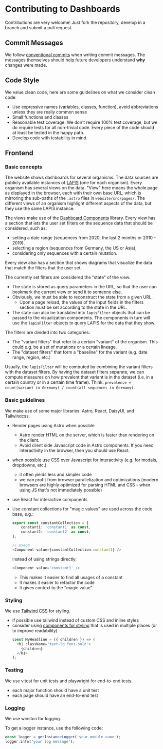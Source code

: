# Contributing to Dashboards

Contributions are very welcome! Just fork the repository, develop in a branch and submit a pull request.

## Commit Messages

We follow [conventional commits](https://www.conventionalcommits.org) when writing commit messages.
The messages themselves should help future developers understand **why** changes were made.

## Code Style

We value clean code, here are some guidelines on what we consider clean code:

- Use expressive names (variables, classes, function), avoid abbreviations unless they are really common sense
- Small functions and classes
- Reasonable test coverage: We don't require 100% test coverage, but we do require tests for all non-trivial code.
  Every piece of the code should at least be tested in the happy path.
- Develop code with testability in mind.

## Frontend

### Basic concepts

The website shows dashboards for several organisms.
The data sources are publicly available instances of [LAPIS](https://github.com/GenSpectrum/LAPIS) (one for each organism).
Every organism has several views on the data. "View" here means the whole page as displayed in the browser, each with their own base URL, which is mirroring the sub-paths of the `.astro` files in `website/src/pages/`.
The different views of an organism highlight different aspects of the data,
but they use the same LAPIS instance.

The views make use of the [Dashboard Components](https://github.com/GenSpectrum/dashboard-components) library.
Every view has a section that lets the user set filters on the sequence data that should be considered, such as:

- setting a date range (sequences from 2020, the last 2 months or 2010 - 2019),
- selecting a region (sequences from Germany, the US or Asia),
- considering only sequences with a certain mutation.

Every view also has a section that shows diagrams that visualize the data that match the filters that the user set.

The currently set filters are considered the "state" of the view.

- The state is stored as query parameters in the URL,
  so that the user can bookmark the current view or send it to someone else.
- Obviously, we must be able to reconstruct the state from a given URL.
    - Upon a page reload, the values of the input fields in the filters section must be set according to the state in the URL.
- The state can also be translated into `lapisFilter` objects that can be passed to the visualization components.
  The components in turn will use the `lapisFilter` objects to query LAPIS for the data that they show.

The filters are divided into two categories:

- The "variant filters" that refer to a certain "variant" of the organism.
  This could e.g. be a set of mutations or a certain lineage.
- The "dataset filters" that form a "baseline" for the variant (e.g. date range, region, etc.)

Usually, the `lapisFilter` will be computed by combining the variant filters with the dataset filters.
By having the dataset filters separate,
we can compute measures on how prevalent that variant is in the dataset
(i.e. in a certain country or in a certain time frame).
Think: `prevalence = count(variant in Germany) / count(all sequences in Germany)`.

### Basic guidelines

We make use of some major libraries: Astro, React, DaisyUI, and Tailwindcss.

- Render pages using Astro when possible
    - Astro render HTML on the server, which is faster than rendering on the client.
    - Avoid client side Javascript code in Astro components.
      If you need interactivity in the browser, then you should use React.
- when possible use CSS over Javascript for interactivity (e.g. for modals, dropdowns, etc.)
    - it often yields less and simpler code
    - we can profit from browser parallelization and optimizations (modern browsers are highly optimized for parsing HTML and CSS - when using JS that's not immediately possible)
- use React for interactive components
- Use constant collections for "magic values" are used across the code base, e.g.:

    ```typescript
    export const constantCollection = {
        constant1: 'constant1' as const,
        constant2: 'constant2' as const,
    };

    // usage
    <Component value={constantCollection.constant1} />
    ```

    instead of using strings directly:

    ```typescript
    <Component value='constant1' />
    ```

    - This makes it easier to find all usages of a constant
    - It makes it easier to refactor the code
    - It gives context to the "magic value"

### Styling

We use [Tailwind CSS](https://tailwindcss.com/) for styling.

- if possible use tailwind instead of custom CSS and inline styles
- consider using [components for styling](https://tailwindcss.com/docs/reusing-styles) that is used in multiple places (or to improve readability)
    ```typescript
    const MyHeadline = ({ children }) => (
      <h1 className='text-lg font-bold'>
        {children}
      </h1>
    );
    ```

### Testing

We use vitest for unit tests and playwright for end-to-end tests.

- each major function should have a unit test
- each page should have an end-to-end test

### Logging

We use winston for logging.

To get a logger instance, use the following code:

```javascript
const logger = getInstanceLogger('your-module-name');
logger.info('your log message');
```
